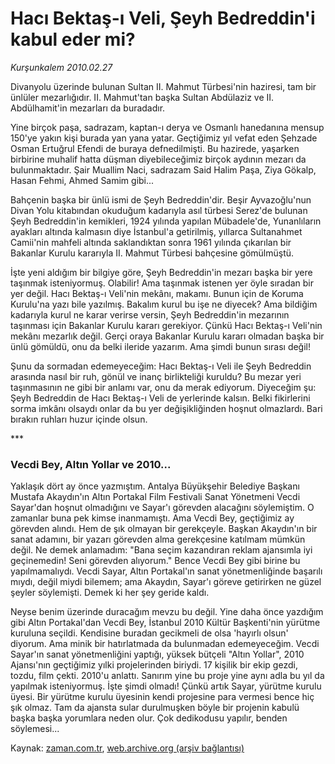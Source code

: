 # Hacı Bektaş-ı Veli, Şeyh Bedreddin'i kabul eder mi?

*Kurşunkalem 2010.02.27*

<td class="columnist-detail">
<p>Divanyolu üzerinde bulunan Sultan II. Mahmut Türbesi'nin haziresi, tam bir ünlüler mezarlığıdır. II. Mahmut'tan başka Sultan Abdülaziz ve II. Abdülhamit'in mezarları da buradadır.</p>
<p>
<div id="haberMetinDiv">
<p>Yine birçok paşa, sadrazam, kaptan-ı derya ve Osmanlı hanedanına mensup 150'ye yakın kişi burada yan yana yatar. Geçtiğimiz yıl vefat eden Şehzade Osman Ertuğrul Efendi de buraya defnedilmişti. Bu hazirede, yaşarken birbirine muhalif hatta düşman diyebileceğimiz birçok aydının mezarı da bulunmaktadır. Şair Muallim Naci, sadrazam Said Halim Paşa, Ziya Gökalp, Hasan Fehmi, Ahmed Samim gibi...
<p>Bahçenin başka bir ünlü ismi de Şeyh Bedreddin'dir. Beşir Ayvazoğlu'nun Divan Yolu kitabından okuduğum kadarıyla asıl türbesi Serez'de bulunan Şeyh Bedreddin'in kemikleri, 1924 yılında yapılan Mübadele'de, Yunanlıların ayakları altında kalmasın diye İstanbul'a getirilmiş, yıllarca Sultanahmet Camii'nin mahfeli altında saklandıktan sonra 1961 yılında çıkarılan bir Bakanlar Kurulu kararıyla II. Mahmut Türbesi bahçesine gömülmüştü. 
<p>İşte yeni aldığım bir bilgiye göre, Şeyh Bedreddin'in mezarı başka bir yere taşınmak isteniyormuş. Olabilir! Ama taşınmak istenen yer öyle sıradan bir yer değil. Hacı Bektaş-ı Veli'nin mekânı, makamı. Bunun için de Koruma Kurulu'na yazı bile yazılmış. Bakalım kurul bu işe ne diyecek? Ama bildiğim kadarıyla kurul ne karar verirse versin, Şeyh Bedreddin'in mezarının taşınması için Bakanlar Kurulu kararı gerekiyor. Çünkü Hacı Bektaş-ı Veli'nin mekânı mezarlık değil. Gerçi oraya Bakanlar Kurulu kararı olmadan başka bir ünlü gömüldü, onu da belki ileride yazarım. Ama şimdi bunun sırası değil!
<p>Şunu da sormadan edemeyeceğim: Hacı Bektaş-ı Veli ile Şeyh Bedreddin arasında nasıl bir ruh, gönül ve inanç birlikteliği kuruldu? Bu mezar yeri taşınmasının ne gibi bir anlamı var, onu da merak ediyorum. Diyeceğim şu: Şeyh Bedreddin de Hacı Bektaş-ı Veli de yerlerinde kalsın. Belki fikirlerini sorma imkânı olsaydı onlar da bu yer değişikliğinden hoşnut olmazlardı. Bari bırakın ruhları huzur içinde olsun. 
<p>***
<p><h3>Vecdi Bey, Altın Yollar ve 2010...</h3>
<p>Yaklaşık dört ay önce yazmıştım. Antalya Büyükşehir Belediye Başkanı Mustafa Akaydın'ın Altın Portakal Film Festivali Sanat Yönetmeni Vecdi Sayar'dan hoşnut olmadığını ve Sayar'ı görevden alacağını söylemiştim. O zamanlar buna pek kimse inanmamıştı. Ama Vecdi Bey, geçtiğimiz ay görevden alındı. Hem de şık olmayan bir gerekçeyle. Başkan Akaydın'ın bir sanat adamını, bir yazarı görevden alma gerekçesine katılmam mümkün değil. Ne demek anlamadım: "Bana seçim kazandıran reklam ajansımla iyi geçinemedin! Seni görevden alıyorum." Bence Vecdi Bey gibi birine bu yapılmamalıydı. Vecdi Sayar, Altın Portakal'ın sanat yönetmenliğinde başarılı mıydı, değil miydi bilemem; ama Akaydın, Sayar'ı göreve getirirken ne güzel şeyler söylemişti. Demek ki her şey geride kaldı. 
<p>Neyse benim üzerinde duracağım mevzu bu değil. Yine daha önce yazdığım gibi Altın Portakal'dan Vecdi Bey, İstanbul 2010 Kültür Başkenti'nin yürütme kuruluna seçildi. Kendisine buradan gecikmeli de olsa 'hayırlı olsun' diyorum. Ama minik bir hatırlatmada da bulunmadan edemeyeceğim. Vecdi Sayar'ın sanat yönetmenliğini yaptığı, yüksek bütçeli "Altın Yollar", 2010 Ajansı'nın geçtiğimiz yılki projelerinden biriydi. 17 kişilik bir ekip gezdi, tozdu, film çekti. 2010'u anlattı. Sanırım yine bu proje yine aynı adla bu yıl da yapılmak isteniyormuş. İşte şimdi olmadı! Çünkü artık Sayar, yürütme kurulu üyesi. Bir yürütme kurulu üyesinin kendi projesine para vermesi bence hiç şık olmaz. Tam da ajansta sular durulmuşken böyle bir projenin kabulü başka başka yorumlara neden olur. Çok dedikodusu yapılır, benden söylemesi...</p></p></p></p></p></p></p></p></div>
</p>
<a href="http://web.archive.org/web/20101224235006/mailto:kursunkalem@zaman.com.tr">
</a></td>

Kaynak: [zaman.com.tr](http://zaman.com.tr/yazar.do?yazino=955899), [web.archive.org (arşiv bağlantısı)](http://web.archive.org/web/20101224235006/http://zaman.com.tr/yazar.do?yazino=955899)
